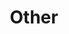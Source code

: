 ---
layout: page
title: Other
nav: true
nav_order: 6
dropdown: true
children: 
    - title: Projects
      permalink: /projects/
    - title: divider
    - title: Events
      permalink: /events/
    - title: divider
    - title: GitHub
      permalink: /github/
---